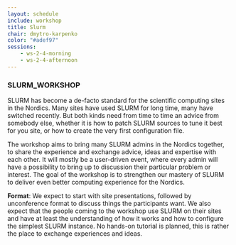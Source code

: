```yaml
---
layout: schedule
include: workshop
title: Slurm
chair: dmytro-karpenko
color: "#adef97"
sessions:
    - ws-2-4-morning
    - ws-2-4-afternoon
---
```


### SLURM_WORKSHOP

SLURM has become a de-facto standard for the scientific computing sites in the
Nordics. Many sites have used SLURM for long time, many have switched recently.
But both kinds need from time to time an advice from somebody else, whether it
is how to patch SLURM sources to tune it best for you site, or how to create the
very first configuration file.

The workshop aims to bring many SLURM admins in the Nordics together, to share
the experience and exchange advice, ideas and expertise with each other. It will
mostly be a user-driven event, where every admin will have a possibility to
bring up to discussion their particular problem or interest. The goal of the
workshop is to strengthen our mastery of SLURM to deliver even better computing
experience for the Nordics.

**Format**: We expect to start with site presentations, followed by unconference
format to discuss things the participants want. We also expect that the people
coming to the workshop use SLURM on their sites and have at least the
understanding of how it works and how to configure the simplest SLURM instance.
No hands-on tutorial is planned, this is rather the place to exchange
experiences and ideas.
